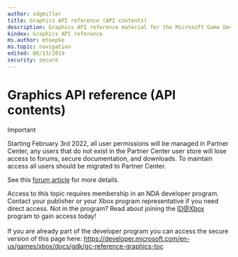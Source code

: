 ```yaml
---
author: sdgmiller
title: Graphics API reference (API contents)
description: Graphics API reference material for the Microsoft Game Development Kit (GDK).
kindex: Graphics API reference
ms.author: mtoepke
ms.topic: navigation
edited: 06/13/2019
security: secure
---
```


# Graphics API reference (API contents)
> [!IMPORTANT]
> Starting February 3rd 2022, all user permissions will be managed in Partner Center, any users that do not exist in the Partner Center user store will lose access to forums, secure documentation, and downloads. To maintain access all users should be migrated to Partner Center. <p></p>See this <a href="https://forums.xboxlive.com/articles/132187/breaking-change-user-access-for-forums-secure-docu.html">forum article</a> for more details.  

 Access to this topic requires membership in an NDA developer program. Contact your publisher or your Xbox program representative if you need direct access. Not in the program? Read about joining the <a href="https://www.xbox.com/Developers/id">ID@Xbox</a> program to gain access today!  <br/><br/>If you are already part of the developer program you can access the secure version of this page here: <a target="_blank" href="https://developer.microsoft.com/en-us/games/xbox/docs/gdk/gc-reference-graphics-toc">https://developer.microsoft.com/en-us/games/xbox/docs/gdk/gc-reference-graphics-toc</a>